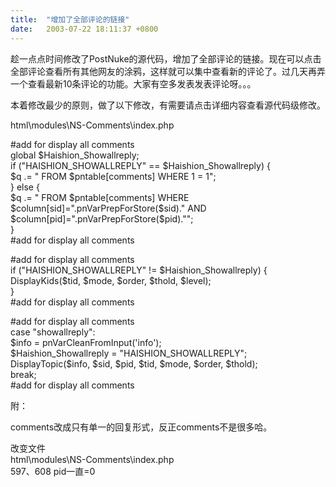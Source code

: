 ```yaml
---
title:  "增加了全部评论的链接"
date:   2003-07-22 18:11:37 +0800
---
```


趁一点点时间修改了PostNuke的源代码，增加了全部评论的链接。现在可以点击全部评论查看所有其他网友的涂鸦，这样就可以集中查看新的评论了。过几天再弄一个查看最新10条评论的功能。大家有空多发表发表评论呀。。。  

本着修改最少的原则，做了以下修改，有需要请点击详细内容查看源代码级修改。  

html\modules\NS-Comments\index.php  

#add for display all comments  
global $Haishion_Showallreply;  
if ("HAISHION_SHOWALLREPLY" == $Haishion_Showallreply) {  
$q .= " FROM $pntable[comments] WHERE 1 = 1";  
} else {  
$q .= " FROM $pntable[comments] WHERE $column[sid]=".pnVarPrepForStore($sid)." AND $column[pid]=".pnVarPrepForStore($pid)."";  
}  
#add for display all comments  

#add for display all comments  
if ("HAISHION_SHOWALLREPLY" != $Haishion_Showallreply) {  
DisplayKids($tid, $mode, $order, $thold, $level);  
}  
#add for display all comments  

#add for display all comments  
case "showallreply":  
$info = pnVarCleanFromInput('info');  
$Haishion_Showallreply = "HAISHION_SHOWALLREPLY";  
DisplayTopic($info, $sid, $pid, $tid, $mode, $order, $thold);  
break;  
#add for display all comments  

附：  

comments改成只有单一的回复形式，反正comments不是很多哈。  

改变文件  
html\modules\NS-Comments\index.php  
597、608 pid一直=0   

